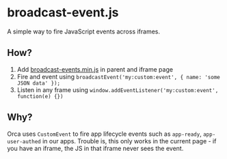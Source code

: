 # broadcast-event.js

A simple way to fire JavaScript events across iframes.

## How?

1. Add [broadcast-events.min.js](dist/broadcast-events.min.js) in parent and iframe page
2. Fire and event using `broadcastEvent('my:custom:event', { name: 'some JSON data' });`
3. Listen in any frame using `window.addEventListener('my:custom:event', function(e) {})`

## Why?

Orca uses `CustomEvent` to fire app lifecycle events such as `app-ready`, `app-user-authed` in our apps. Trouble is, this only works in the current page - if you have an iframe, the JS in that iframe never sees the event.

